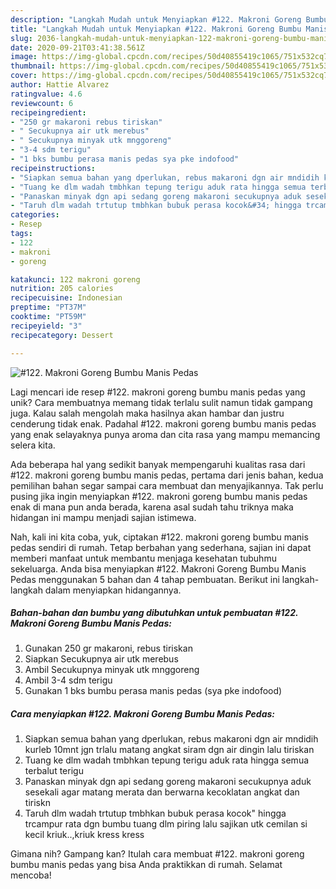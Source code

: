 ```yaml
---
description: "Langkah Mudah untuk Menyiapkan #122. Makroni Goreng Bumbu Manis Pedas Anti Gagal"
title: "Langkah Mudah untuk Menyiapkan #122. Makroni Goreng Bumbu Manis Pedas Anti Gagal"
slug: 2036-langkah-mudah-untuk-menyiapkan-122-makroni-goreng-bumbu-manis-pedas-anti-gagal
date: 2020-09-21T03:41:38.561Z
image: https://img-global.cpcdn.com/recipes/50d40855419c1065/751x532cq70/122-makroni-goreng-bumbu-manis-pedas-foto-resep-utama.jpg
thumbnail: https://img-global.cpcdn.com/recipes/50d40855419c1065/751x532cq70/122-makroni-goreng-bumbu-manis-pedas-foto-resep-utama.jpg
cover: https://img-global.cpcdn.com/recipes/50d40855419c1065/751x532cq70/122-makroni-goreng-bumbu-manis-pedas-foto-resep-utama.jpg
author: Hattie Alvarez
ratingvalue: 4.6
reviewcount: 6
recipeingredient:
- "250 gr makaroni rebus tiriskan"
- " Secukupnya air utk merebus"
- " Secukupnya minyak utk mnggoreng"
- "3-4 sdm terigu"
- "1 bks bumbu perasa manis pedas sya pke indofood"
recipeinstructions:
- "Siapkan semua bahan yang dperlukan, rebus makaroni dgn air mndidih kurleb 10mnt jgn trlalu matang angkat siram dgn air dingin lalu tiriskan"
- "Tuang ke dlm wadah tmbhkan tepung terigu aduk rata hingga semua terbalut terigu"
- "Panaskan minyak dgn api sedang goreng makaroni secukupnya aduk sesekali agar matang merata dan berwarna kecoklatan angkat dan tiriskn"
- "Taruh dlm wadah trtutup tmbhkan bubuk perasa kocok&#34; hingga trcampur rata dgn bumbu tuang dlm piring lalu sajikan utk cemilan si kecil kriuk..,kriuk kress kress"
categories:
- Resep
tags:
- 122
- makroni
- goreng

katakunci: 122 makroni goreng 
nutrition: 205 calories
recipecuisine: Indonesian
preptime: "PT37M"
cooktime: "PT59M"
recipeyield: "3"
recipecategory: Dessert

---
```



![#122. Makroni Goreng Bumbu Manis Pedas](https://img-global.cpcdn.com/recipes/50d40855419c1065/751x532cq70/122-makroni-goreng-bumbu-manis-pedas-foto-resep-utama.jpg)

Lagi mencari ide resep #122. makroni goreng bumbu manis pedas yang unik? Cara membuatnya memang tidak terlalu sulit namun tidak gampang juga. Kalau salah mengolah maka hasilnya akan hambar dan justru cenderung tidak enak. Padahal #122. makroni goreng bumbu manis pedas yang enak selayaknya punya aroma dan cita rasa yang mampu memancing selera kita.



Ada beberapa hal yang sedikit banyak mempengaruhi kualitas rasa dari #122. makroni goreng bumbu manis pedas, pertama dari jenis bahan, kedua pemilihan bahan segar sampai cara membuat dan menyajikannya. Tak perlu pusing jika ingin menyiapkan #122. makroni goreng bumbu manis pedas enak di mana pun anda berada, karena asal sudah tahu triknya maka hidangan ini mampu menjadi sajian istimewa.


Nah, kali ini kita coba, yuk, ciptakan #122. makroni goreng bumbu manis pedas sendiri di rumah. Tetap berbahan yang sederhana, sajian ini dapat memberi manfaat untuk membantu menjaga kesehatan tubuhmu sekeluarga. Anda bisa menyiapkan #122. Makroni Goreng Bumbu Manis Pedas menggunakan 5 bahan dan 4 tahap pembuatan. Berikut ini langkah-langkah dalam menyiapkan hidangannya.

<!--inarticleads1-->

##### Bahan-bahan dan bumbu yang dibutuhkan untuk pembuatan #122. Makroni Goreng Bumbu Manis Pedas:

1. Gunakan 250 gr makaroni, rebus tiriskan
1. Siapkan  Secukupnya air utk merebus
1. Ambil  Secukupnya minyak utk mnggoreng
1. Ambil 3-4 sdm terigu
1. Gunakan 1 bks bumbu perasa manis pedas (sya pke indofood)




<!--inarticleads2-->

##### Cara menyiapkan #122. Makroni Goreng Bumbu Manis Pedas:

1. Siapkan semua bahan yang dperlukan, rebus makaroni dgn air mndidih kurleb 10mnt jgn trlalu matang angkat siram dgn air dingin lalu tiriskan
1. Tuang ke dlm wadah tmbhkan tepung terigu aduk rata hingga semua terbalut terigu
1. Panaskan minyak dgn api sedang goreng makaroni secukupnya aduk sesekali agar matang merata dan berwarna kecoklatan angkat dan tiriskn
1. Taruh dlm wadah trtutup tmbhkan bubuk perasa kocok&#34; hingga trcampur rata dgn bumbu tuang dlm piring lalu sajikan utk cemilan si kecil kriuk..,kriuk kress kress




Gimana nih? Gampang kan? Itulah cara membuat #122. makroni goreng bumbu manis pedas yang bisa Anda praktikkan di rumah. Selamat mencoba!
